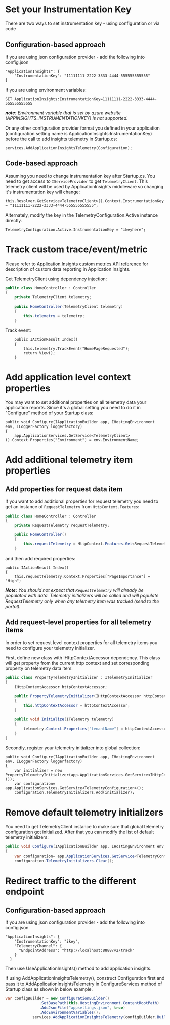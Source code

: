Set your Instrumentation Key
============================
There are two ways to set instrumentation key - using configuration or via code

Configuration-based approach
----------------------------
If you are using json configuration provider - add the following into config.json
```
"ApplicationInsights": {
    "InstrumentationKey": "11111111-2222-3333-4444-555555555555"
}
```
If you are using environment variables:
```
SET ApplicationInsights:InstrumentationKey=11111111-2222-3333-4444-555555555555
```
***note:*** *Environment variable that is set by azure website (APPINSIGHTS_INSTRUMENTATIONKEY) is not supported.*

Or any other configuration provider format you defined in your application (configuration setting name is ApplicationInsights:InstrumentationKey) before the call to add insights telemetry in Startup.cs:
```
services.AddApplicationInsightsTelemetry(Configuration);
```

Code-based approach
-------------------
Assuming you need to change instrumentation key after Startup.cs. You need to get access to ```IServiceProvider``` to get ```TelemetryClient```. This telemetry client will be used by ApplicationInsights middleware so changing it's instrumentation key will change:
```
this.Resolver.GetService<TelemetryClient>().Context.InstrumentationKey = "11111111-2222-3333-4444-555555555555";
```

Alternately, modify the key in the TelemetryConfiguration.Active instance directly.
```
TelemetryConfiguration.Active.InstrumentationKey = "ikeyhere";
```


Track custom trace/event/metric
===============================
Please refer to [Application Insights custom metrics API reference](http://azure.microsoft.com/en-us/documentation/articles/app-insights-custom-events-metrics-api/) for description of custom data reporting in Application Insights.

Get TelemetryClient using dependency injection: 
``` c#
public class HomeController : Controller
{
    private TelemetryClient telemetry;

    public HomeController(TelemetryClient telemetry)
    {
        this.telemetry = telemetry;
    }
```

Track event:
```
    public IActionResult Index()
    {
        this.telemetry.TrackEvent("HomePageRequested");
        return View();
    }

```

Add application level context properties
========================================
You may want to set additional properties on all telemetry data your application reports. Since it's a global setting you need to do it in "Configure" method of your Startup class:
```
public void Configure(IApplicationBuilder app, IHostingEnvironment env, ILoggerFactory loggerfactory)
{
    app.ApplicationServices.GetService<TelemetryClient>().Context.Properties["Environment"] = env.EnvironmentName;
```


Add additional telemetry item properties
========================================
Add properties for request data item
------------------------------------
If you want to add additional properties for request telemetry you need to get an instance of ```RequestTelemetry``` from ```HttpContext.Features```:
``` c#
public class HomeController : Controller
{
    private RequestTelemetry requestTelemetry;

    public HomeController()
    {
        this.requestTelemetry = HttpContext.Features.Get<RequestTelemetry>();
    }
```
and then add required properties:
```
public IActionResult Index()
{
    this.requestTelemetry.Context.Properties["PageImportance"] = "High";
```
***Note:*** *You should not expect that ```RequestTelemetry``` will already be populated with data. Telemetry initializers will be called and will populate RequestTelemetry only when any telemetry item was tracked (send to the portal).*


Add request-level properties for all telemetry items
---------------------------------------------------- 
In order to set request level context properties for all telemetry items you need to configure your telemetry initializer.

First, define new class with IHttpContextAccessor dependency. This class will get property from the current http context and set corresponding property on telemetry data item:
``` c#
public class PropertyTelemetryInitializer : ITelemetryInitializer
{
    IHttpContextAccessor httpContextAccessor;

    public PropertyTelemetryInitializer(IHttpContextAccessor httpContextAccessor)
    {
        this.httpContextAccessor = httpContextAccessor;
    }

    public void Initialize(ITelemetry telemetry)
    {
        telemetry.Context.Properties["tenantName"] = httpContextAccessor.Value.Items["tenantName"].ToString();
    }
}
```
Secondly, register your telemetry initializer into global collection:
```
public void Configure(IApplicationBuilder app, IHostingEnvironment env, ILoggerFactory loggerfactory)
{
    var initializer = new PropertyTelemetryInitializer(app.ApplicationServices.GetService<IHttpContextAccessor>());
    var configuration= app.ApplicationServices.GetService<TelemetryConfiguration>();
    configuration.TelemetryInitializers.Add(initializer);
``` 

Remove default telemetry initializers
=====================================
You need to get TelemetryClient instance to make sure that global telemetry configuration got initialized. After that you can modify the list of default telemetry initializers: 
``` c#
public void Configure(IApplicationBuilder app, IHostingEnvironment env, ILoggerFactory loggerfactory)
{
    var configuration= app.ApplicationServices.GetService<TelemetryConfiguration>();
    configuration.TelemetryInitializers.Clear();
```

Redirect traffic to the different endpoint
==========================================

Configuration-based approach
----------------------------
If you are using json configuration provider - add the following into config.json
```
"ApplicationInsights": {
    "InstrumentationKey": "ikey",
    "TelemetryChannel": {
      "EndpointAddress": "http://localhost:8888/v2/track"
    }
  }
```
Then use UseApplicationInsights() method to add application insights.

If using AddApplicationInsightsTelemetry(), construct Configuration first and pass it to AddApplicationInsightsTelemetry in ConfigureServices method of Startup class as shown in below example.
```C#
var configBuilder = new ConfigurationBuilder()
               .SetBasePath(this.HostingEnvironment.ContentRootPath)
               .AddJsonFile("appsettings.json", true)               
               .AddEnvironmentVariables();            
            services.AddApplicationInsightsTelemetry(configBuilder.Build());
```
